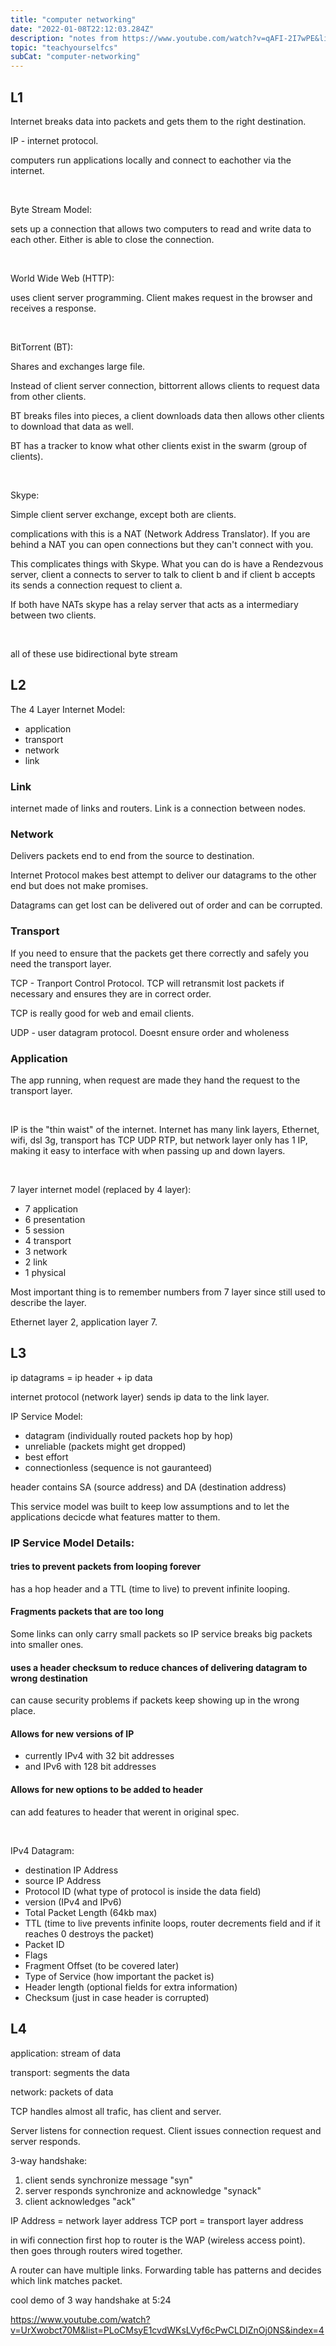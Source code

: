 ```yaml
---
title: "computer networking"
date: "2022-01-08T22:12:03.284Z"
description: "notes from https://www.youtube.com/watch?v=qAFI-2I7wPE&list=PLoCMsyE1cvdWKsLVyf6cPwCLDIZnOj0NS&index=1"
topic: "teachyourselfcs"
subCat: "computer-networking"
---
```


## L1

Internet breaks data into packets and gets them to the right destination.

IP - internet protocol.

computers run applications locally and connect to eachother via the internet.

<br>

Byte Stream Model:

sets up a connection that allows two computers to read and write data to each other. Either is able to close the connection.

<br>

World Wide Web (HTTP):

uses client server programming. Client makes request in the browser and receives a response.

<br>

BitTorrent (BT):

Shares and exchanges large file.

Instead of client server connection, bittorrent allows clients to request data from other clients.

BT breaks files into pieces, a client downloads data then allows other clients to download that data as well.

BT has a tracker to know what other clients exist in the swarm (group of clients).

<br>

Skype:

Simple client server exchange,
except both are clients.

complications with this is a NAT (Network Address Translator).
If you are behind a NAT you can open connections but they can't connect with you.

This complicates things with Skype. What you can do is have a Rendezvous server, client a connects to server to talk to client b and if client b accepts its sends a connection request to client a.

If both have NATs skype has a relay server that acts as a intermediary between two clients.

<br>

all of these use bidirectional byte stream

## L2

The 4 Layer Internet Model:

- application
- transport
- network
- link

### Link

internet made of links and routers. Link is a connection between nodes.

### Network

Delivers packets end to end from the source to destination.

Internet Protocol makes best attempt to deliver our datagrams to the other end but does not make promises.

Datagrams can get lost can be delivered out of order and can be corrupted.

### Transport

If you need to ensure that the packets get there correctly and safely you need the transport layer.

TCP - Tranport Control Protocol. TCP will retransmit lost packets if necessary and ensures they are in correct order.

TCP is really good for web and email clients.

UDP - user datagram protocol. Doesnt ensure order and wholeness

### Application

The app running, when request are made they hand the request to the transport layer.

<br>

IP is the "thin waist" of the internet. Internet has many link layers, Ethernet, wifi, dsl 3g,
transport has TCP UDP RTP, but network layer only has 1 IP, making it easy to interface with when passing up and down layers.

<br>

7 layer internet model (replaced by 4 layer):

- 7 application
- 6 presentation
- 5 session
- 4 transport
- 3 network
- 2 link
- 1 physical

Most important thing is to remember numbers from 7 layer since still used to describe the layer.

Ethernet layer 2, application layer 7.

## L3

ip datagrams = ip header + ip data

internet protocol (network layer) sends ip data to the link layer.

IP Service Model:

- datagram (individually routed packets hop by hop)
- unreliable (packets might get dropped)
- best effort
- connectionless (sequence is not gauranteed)

header contains SA (source address) and DA (destination address)

This service model was built to keep low assumptions and to let the applications decicde what features matter to them.

### IP Service Model Details:

#### tries to prevent packets from looping forever

has a hop header and a TTL (time to live) to prevent infinite looping.

#### Fragments packets that are too long

Some links can only carry small packets so IP service breaks big packets into smaller ones.

#### uses a header checksum to reduce chances of delivering datagram to wrong destination

can cause security problems if packets keep showing up in the wrong place.

#### Allows for new versions of IP

- currently IPv4 with 32 bit addresses
- and IPv6 with 128 bit addresses

#### Allows for new options to be added to header

can add features to header that werent in original spec.

<br>

IPv4 Datagram:

- destination IP Address
- source IP Address
- Protocol ID (what type of protocol is inside the data field)
- version (IPv4 and IPv6)
- Total Packet Length (64kb max)
- TTL (time to live prevents infinite loops, router decrements field and if it reaches 0 destroys the packet)
- Packet ID
- Flags
- Fragment Offset (to be covered later)
- Type of Service (how important the packet is)
- Header length (optional fields for extra information)
- Checksum (just in case header is corrupted)

## L4

application: stream of data

transport: segments the data

network: packets of data

TCP handles almost all trafic, has client and server.

Server listens for connection request. Client issues connection request and server responds.

3-way handshake:

1. client sends synchronize message "syn"
2. server responds synchronize and acknowledge "synack"
3. client acknowledges "ack"

IP Address = network layer address
TCP port = transport layer address

in wifi connection first hop to router is the WAP (wireless access point). then goes through routers wired together.

A router can have multiple links. Forwarding table has patterns and decides which link matches packet.

cool demo of 3 way handshake at 5:24

https://www.youtube.com/watch?v=UrXwobct70M&list=PLoCMsyE1cvdWKsLVyf6cPwCLDIZnOj0NS&index=4
